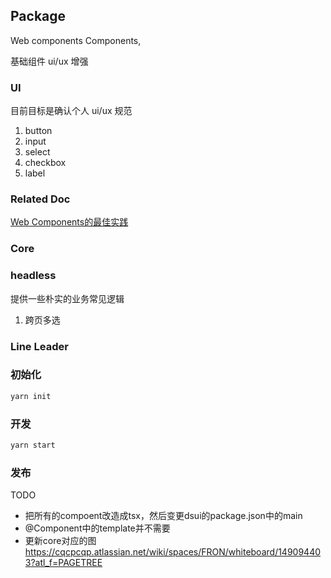 ## Package

Web components Components,

基础组件 ui/ux 增强

### UI

目前目标是确认个人 ui/ux 规范

1. button
2. input
3. select
4. checkbox
5. label

### Related Doc

[Web Components的最佳实践](https://web.dev/articles/custom-elements-best-practices?hl=zh-cn)

### Core

### headless

提供一些朴实的业务常见逻辑

1. 跨页多选

### Line Leader

### 初始化

```bash
yarn init
```

### 开发

```bash
yarn start
```

### 发布

TODO
- 把所有的compoent改造成tsx，然后变更dsui的package.json中的main
- @Component中的template并不需要
- 更新core对应的图<https://cqcpcqp.atlassian.net/wiki/spaces/FRON/whiteboard/149094403?atl_f=PAGETREE>
